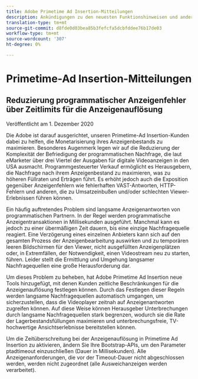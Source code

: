 ```yaml
---
title: Adobe Primetime Ad Insertion-Mitteilungen
description: Ankündigungen zu den neuesten Funktionshinweisen und anderen dazugehörigen Nachrichten über Primetime Ad Insertion
translation-type: tm+mt
source-git-commit: d8fde0d03bea85b3fefcfa5dcbfddee76b17de03
workflow-type: tm+mt
source-wordcount: '307'
ht-degree: 0%

---
```



# Primetime-Ad Insertion-Mitteilungen

## Reduzierung programmatischer Anzeigenfehler über Zeitlimits für die Anzeigenauflösung

Veröffentlicht am 1. Dezember 2020

Die Adobe ist darauf ausgerichtet, unseren Primetime-Ad Insertion-Kunden dabei zu helfen, die Monetarisierung ihres Anzeigenbestands zu maximieren. Besonderes Augenmerk legen wir auf die Reduzierung der Komplexität der Befriedigung der programmatischen Nachfrage, die laut eMarketer über drei Viertel der Ausgaben für digitale Videoanzeigen in den USA ausmacht. Programmgesteuerter Verkauf ermöglicht es Herausgebern, die Nachfrage nach ihrem Anzeigenbestand zu maximieren, was zu höheren Füllraten und Erträgen führt. Es erhöht jedoch auch die Exposition gegenüber Anzeigenfehlern wie fehlerhaften VAST-Antworten, HTTP-Fehlern und anderen, die zu Umsatzeinbußen und/oder schlechten Viewer-Erlebnissen führen können.

Ein häufig auftretendes Problem sind langsame Anzeigenantworten von programmatischen Partnern. In der Regel werden programmatische Anzeigentransaktionen in Millisekunden ausgeführt. Manchmal kann es jedoch zu einer übermäßigen Zeit dauern, bis eine einzige Nachfragequelle reagiert. Eine Verzögerung eines einzelnen Anbieters kann sich auf den gesamten Prozess der Anzeigenbearbeitung auswirken und zu temporären leeren Bildschirmen für den Viewer, nicht ausgefüllten Anzeigenplätzen oder, in Extremfällen, der Notwendigkeit, einen Videostream neu zu starten, führen. Leider stellt die Ermittlung und Umgehung langsamer Nachfragequellen eine große Herausforderung dar.

Um dieses Problem zu beheben, hat Adobe Primetime Ad Insertion neue Tools hinzugefügt, mit denen Kunden zeitliche Beschränkungen für die Anzeigenauflösung festlegen können. Durch das Festlegen dieser Regeln werden langsame Nachfragequellen automatisch umgangen, um sicherzustellen, dass die Videoplayer zeitnah auf Anzeigenantworten zugreifen können. Auf diese Weise können Herausgeber Unterbrechungen durch langsame Nachfragequellen stark begrenzen, wodurch sie die Rate der Lagerbestandsfüllungen maximieren und unterbrechungsfreie, TV-hochwertige Ansichtserlebnisse bereitstellen können.

Um die Zeitüberschreitung bei der Anzeigenauflösung in Primetime Ad Insertion zu aktivieren, ändern Sie Ihre Bootstrap-APIs, um den Parameter ptadtimeout einzuschließen (Dauer in Millisekunden).  Alle Anzeigenanforderungen, die vor der Timeout-Dauer nicht abgeschlossen werden, werden nicht zugeordnet (alle Ausweichanzeigen werden verarbeitet).